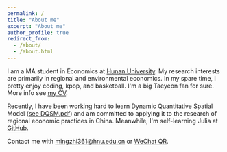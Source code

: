 ```yaml
---
permalink: /
title: "About me"
excerpt: "About me"
author_profile: true
redirect_from: 
  - /about/
  - /about.html
---
```


I am a MA student in Economics at [Hunan University](https://baike.baidu.com/item/%E6%B9%96%E5%8D%97%E5%A4%A7%E5%AD%A6/179157 "湖南大学"). My 
research interests are primarily in regional and environmental economics. In my spare time, I pretty enjoy coding, kpop, and basketball. I'm a big Taeyeon fan for sure. More info see [my CV](/files/Mingzhi_CV.pdf "个人简历"). 

Recently, I have been working hard to learn Dynamic Quantitative Spatial Model ([see DQSM.pdf](/files/DQSM_mingzhi.pdf "动态量化空间模型")) and am committed to applying it to the research of regional economic practices in China. Meanwhile, I'm 
self-learning Julia at [GitHub](https://github.com/wenddymacro/-julia-/blob/main/Ch1Julia%E4%BB%8B%E7%BB%8D.ipynb). 

Contact me with [mingzhi361@hnu.edu.cn](https://orcid.org/0009-0006-3937-1185) or [WeChat QR](images/weixinQR.png). 
